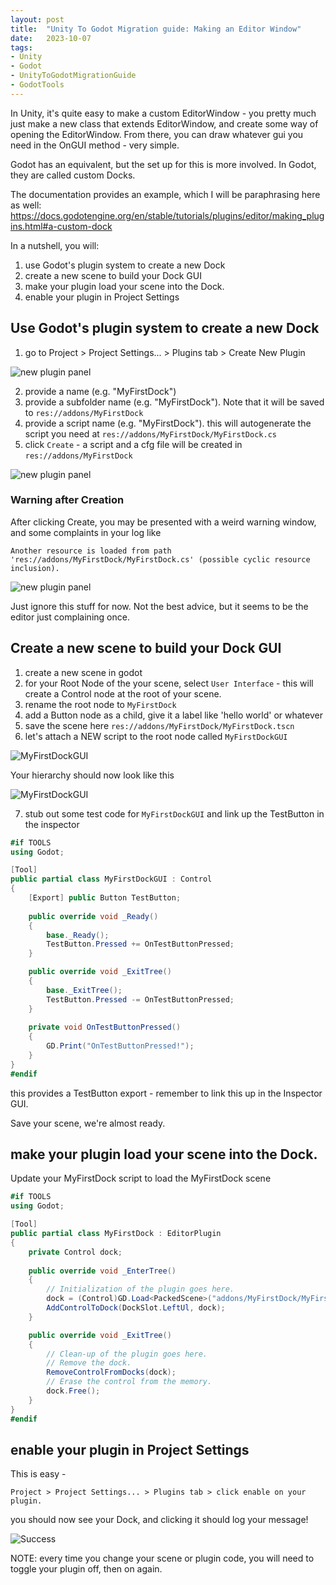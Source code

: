 ```yaml
---
layout: post
title:  "Unity To Godot Migration guide: Making an Editor Window"
date:   2023-10-07
tags:
- Unity
- Godot
- UnityToGodotMigrationGuide
- GodotTools
---
```


In Unity, it's quite easy to make a custom EditorWindow - you pretty much just make a new class that extends EditorWindow, and create some way of opening the EditorWindow.  From there, you can draw whatever gui you need in the OnGUI method - very simple.

Godot has an equivalent, but the set up for this is more involved.  In Godot, they are called custom Docks.

The documentation provides an example, which I will be paraphrasing here as well: <https://docs.godotengine.org/en/stable/tutorials/plugins/editor/making_plugins.html#a-custom-dock>

In a nutshell, you will:
1. use Godot's plugin system to create a new Dock
2. create a new scene to build your Dock GUI
3. make your plugin load your scene into the Dock.
4. enable your plugin in Project Settings


## Use Godot's plugin system to create a new Dock
1. go to Project > Project Settings... > Plugins tab > Create New Plugin

![new plugin panel](/docs/assets/images/godot-plugin-create-new.png)

2. provide a name (e.g. "MyFirstDock")
3. provide a subfolder name (e.g. "MyFirstDock").  Note that it will be saved to `res://addons/MyFirstDock`
4. provide a script name (e.g. "MyFirstDock").  this will autogenerate the script you need at `res://addons/MyFirstDock/MyFirstDock.cs`
5. click `Create` - a script and a cfg file will be created in `res://addons/MyFirstDock`

![new plugin panel](/docs/assets/images/godot-plugin-new-settings.png)

### Warning after Creation
After clicking Create, you may be presented with a weird warning window, and some complaints in your log like 

`Another resource is loaded from path 'res://addons/MyFirstDock/MyFirstDock.cs' (possible cyclic resource inclusion).`

![new plugin panel](/docs/assets/images/godot-plugin-create-warning.png)

Just ignore this stuff for now.  Not the best advice, but it seems to be the editor just complaining once.


## Create a new scene to build your Dock GUI
1. create a new scene in godot
2. for your Root Node of the your scene, select `User Interface` - this will create a Control node at the root of your scene.
3. rename the root node to `MyFirstDock`
4. add a Button node as a child, give it a label like 'hello world' or whatever
5. save the scene here `res://addons/MyFirstDock/MyFirstDock.tscn`
6. let's attach a NEW script to the root node called `MyFirstDockGUI`

![MyFirstDockGUI](/docs/assets/images/godot-plugin-create-gui-script.png)

Your hierarchy should now look like this

![MyFirstDockGUI](/docs/assets/images/godot-plugin-scene-hierarchy.png)

7. stub out some test code for `MyFirstDockGUI` and link up the TestButton in the inspector

```csharp
#if TOOLS
using Godot;

[Tool]
public partial class MyFirstDockGUI : Control
{
    [Export] public Button TestButton;
    
    public override void _Ready()
    {
        base._Ready();
        TestButton.Pressed += OnTestButtonPressed;
    }

    public override void _ExitTree()
    {
        base._ExitTree();
        TestButton.Pressed -= OnTestButtonPressed;
    }
    
    private void OnTestButtonPressed()
    {
        GD.Print("OnTestButtonPressed!");
    }
}
#endif
```

this provides a TestButton export - remember to link this up in the Inspector GUI.

Save your scene, we're almost ready.

## make your plugin load your scene into the Dock.

Update your MyFirstDock script to load the MyFirstDock scene

```csharp
#if TOOLS
using Godot;

[Tool]
public partial class MyFirstDock : EditorPlugin
{
    private Control dock;
    
    public override void _EnterTree()
    {
        // Initialization of the plugin goes here.
        dock = (Control)GD.Load<PackedScene>("addons/MyFirstDock/MyFirstDock.tscn").Instantiate();
        AddControlToDock(DockSlot.LeftUl, dock);
    }

    public override void _ExitTree()
    {
        // Clean-up of the plugin goes here.
        // Remove the dock.
        RemoveControlFromDocks(dock);
        // Erase the control from the memory.
        dock.Free();
    }
}
#endif
```

## enable your plugin in Project Settings

This is easy - 

`Project > Project Settings... > Plugins tab > click enable on your plugin.`

you should now see your Dock, and clicking it should log your message!

![Success](/docs/assets/images/godot-plugin-complete.png)

NOTE: every time you change your scene or plugin code, you will need to toggle your plugin off, then on again.

